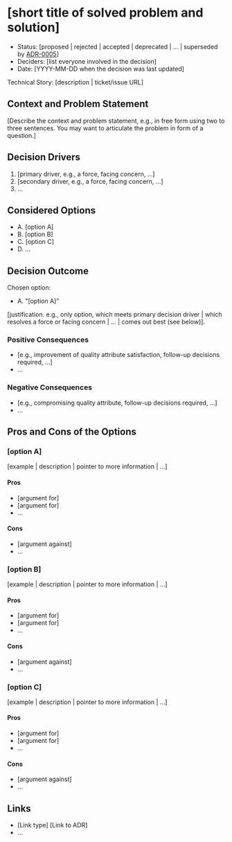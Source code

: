 # [short title of solved problem and solution]

* Status: [proposed | rejected | accepted | deprecated | … | superseded by [ADR-0005](0005-example.md)] <!-- optional -->
* Deciders: [list everyone involved in the decision] <!-- optional -->
* Date: [YYYY-MM-DD when the decision was last updated] <!-- optional -->

Technical Story: [description | ticket/issue URL] <!-- optional -->

## Context and Problem Statement

[Describe the context and problem statement, e.g., in free form using two to three sentences. You may want to articulate the problem in form of a question.]

## Decision Drivers <!-- optional -->

1. [primary driver, e.g., a force, facing concern, …]
2. [secondary driver, e.g., a force, facing concern, …]
3. … <!-- numbers of drivers can vary, ranked in order of importance -->

## Considered Options

* A. [option A]
* B. [option B]
* C. [option C]
* D. … <!-- numbers of options can vary -->

## Decision Outcome

Chosen option:

* A. "[option A]"

[justification. e.g., only option, which meets primary decision driver | which resolves a force or facing concern | … | comes out best (see below)].

### Positive Consequences <!-- optional -->

* [e.g., improvement of quality attribute satisfaction, follow-up decisions required, …]
* …

### Negative Consequences <!-- optional -->

* [e.g., compromising quality attribute, follow-up decisions required, …]
* …

## Pros and Cons of the Options <!-- optional -->

### [option A]

[example | description | pointer to more information | …] <!-- optional -->

#### Pros

* [argument for]
* [argument for]
* … <!-- numbers of pros can vary -->

#### Cons

* [argument against]
* … <!-- numbers of cons can vary -->

### [option B]

[example | description | pointer to more information | …] <!-- optional -->

#### Pros

* [argument for]
* [argument for]
* … <!-- numbers of pros can vary -->

#### Cons

* [argument against]
* … <!-- numbers of cons can vary -->

### [option C]

[example | description | pointer to more information | …] <!-- optional -->

#### Pros

* [argument for]
* [argument for]
* … <!-- numbers of pros can vary -->

#### Cons

* [argument against]
* … <!-- numbers of cons can vary -->

## Links <!-- optional -->

* [Link type] [Link to ADR] <!-- example: Refined by [ADR-0005](0005-example.md) -->
* … <!-- numbers of links can vary -->

